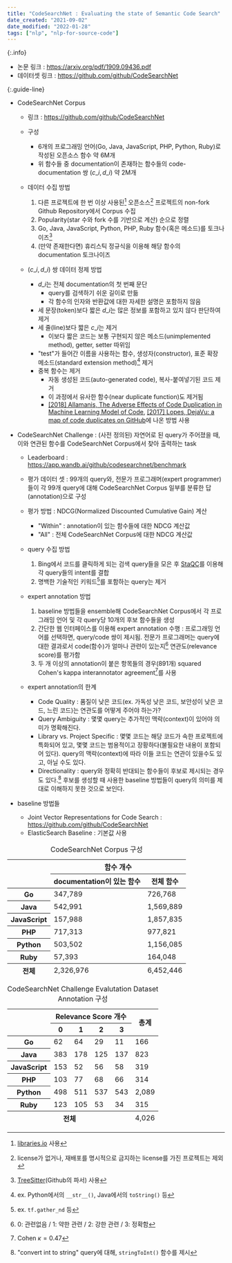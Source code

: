 ```yaml
---
title: "CodeSearchNet : Evaluating the state of Semantic Code Search"
date_created: "2021-09-02"
date_modified: "2022-01-28"
tags: ["nlp", "nlp-for-source-code"]
---
```


{:.info}
- 논문 링크 : <https://arxiv.org/pdf/1909.09436.pdf>
- 데이터셋 링크 : <https://github.com/github/CodeSearchNet>

{:.guide-line}
- CodeSearchNet Corpus
  - 링크 : <https://github.com/github/CodeSearchNet>
  
  - 구성
    - 6개의 프로그래밍 언어(Go, Java, JavaScript, PHP, Python, Ruby)로 작성된 오픈소스 함수 약 6M개
    - 위 함수들 중 documentation이 존재하는 함수들의 code-documentation 쌍 $(c\_i,\,d\_i)$ 약 2M개

  - 데이터 수집 방법
    1. 다른 프로젝트에 한 번 이상 사용된[^2019-codesearchnet-1] 오픈소스[^2019-codesearchnet-2] 프로젝트의 non-fork Github Repository에서 Corpus 수집
    2. Popularity(star 수와 fork 수를 기반으로 계산) 순으로 정렬
    3. Go, Java, JavaScript, Python, PHP, Ruby 함수(혹은 메소드)를 토크나이즈[^2019-codesearchnet-3]
    4. (만약 존재한다면) 휴리스틱 정규식을 이용해 해당 함수의 documentation 토크나이즈
  
  - $(c\_i,\,d\_i)$ 쌍 데이터 정제 방법
    - $d\_i$는 전체 documentation의 첫 번째 문단
      - query를 검색하기 쉬운 길이로 만듦
      - 각 함수의 인자와 반환값에 대한 자세한 설명은 포함하지 않음
    - 세 문장(token)보다 짧은 $d\_i$는 많은 정보를 포함하고 있지 않다 판단하여 제거
    - 세 줄(line)보다 짧은 $c\_i$는 제거
      - 이보다 짧은 코드는 보통 구현되지 않은 메소드(unimplemented method), getter, setter 따위임
    - "test"가 들어간 이름을 사용하는 함수, 생성자(constructor), 표준 확장 메소드(standard extension method)[^2019-codesearchnet-4] 제거
    - 중복 함수는 제거
      - 자동 생성된 코드(auto-generated code), 복사-붙여넣기된 코드 제거
      - 이 과정에서 유사한 함수(near duplicate function)도 제거됨
      - [[2018] Allamanis, The Adverse Effects of Code Duplication in Machine Learning Model of Code](https://arxiv.org/pdf/1812.06469), [[2017] Lopes, DejaVu: a map of code duplicates on GitHub](https://dl.acm.org/doi/pdf/10.1145/3133908)에 나온 방법 사용

- CodeSearchNet Challenge : (사전 정의된) 자연어로 된 query가 주어졌을 때, 이와 연관된 함수를 CodeSearchNet Corpus에서 찾아 출력하는 task
  - Leaderboard : <https://app.wandb.ai/github/codesearchnet/benchmark>
  
  - 평가 데이터 셋 : 99개의 query와, 전문가 프로그래머(expert programmer)들이 각 99개 query에 대해 CodeSearchNet Corpus 일부를 분류한 답(annotation)으로 구성

  - 평가 방법 : NDCG(Normalized Discounted Cumulative Gain) 계산
    - "Within" : annotation이 있는 함수들에 대한 NDCG 계산값
    - "All" : 전체 CodeSearchNet Corpus에 대한 NDCG 계산값
  
  - query 수집 방법
    1. Bing에서 코드를 클릭하게 되는 검색 query들을 모은 후 [StaQC](https://arxiv.org/pdf/1803.09371)를 이용해 각 query들의 intent를 결합
    2. 명백한 기술적인 키워드[^2019-codesearchnet-5]를 포함하는 query는 제거
  
  - expert annotation 방법
    1. baseline 방법들을 ensemble해 CodeSearchNet Corpus에서 각 프로그래밍 언어 및 각 query당 10개의 후보 함수들을 생성
    2. 간단한 웹 인터페이스를 이용해 expert annotation 수행 : 프로그래밍 언어를 선택하면, query/code 쌍이 제시됨. 전문가 프로그래머는 query에 대한 결과로서 code(함수)가 얼마나 관련이 있는지[^2019-codesearchnet-6] 연관도(relevance score)를 평가함
    3. 두 개 이상의 annotation이 붙은 항목들의 경우(891개) squared Cohen's kappa interannotator agreement[^2019-codesearchnet-7]를 사용

  - expert annotation의 한계
    - Code Quality : 품질이 낮은 코드(ex. 가독성 낮은 코드, 보안성이 낮은 코드, 느린 코드)는 연관도를 어떻게 주어야 하는가?
    - Query Ambiguity : 몇몇 query는 추가적인 맥락(context)이 있어야 의미가 명확해진다.
    - Library vs. Project Specific : 몇몇 코드는 해당 코드가 속한 프로젝트에 특화되어 있고, 몇몇 코드는 범용적이고 장황하다(불필요한 내용이 포함되어 있다). query의 맥락(context)에 따라 이들 코드는 연관이 있을수도 있고, 아닐 수도 있다.
    - Directionality : query와 정확히 반대되는 함수들이 후보로 제시되는 경우도 있다.[^2019-codesearchnet-8] 후보를 생성할 때 사용한 baseline 방법들이 query의 의미를 제대로 이해하지 못한 것으로 보인다.

- baseline 방법들
  - Joint Vector Representations for Code Search : <https://github.com/github/CodeSearchNet>
  - ElasticSearch Baseline : 기본값 사용
  
<table>
    <caption>CodeSearchNet Corpus 구성</caption>
    <thead>
        <tr>
            <th rowspan="2"></th>
            <th colspan="2">함수 개수</th>
        </tr>
        <tr>
            <th>documentation이 있는 함수</th>
            <th>전체 함수</th>
        </tr>
    </thead>
    <tbody>
        <tr>
            <th>Go</th>
            <td>347,789</td>
            <td>726,768</td>
        </tr>
        <tr>
            <th>Java</th>
            <td>542,991</td>
            <td>1,569,889</td>
        </tr>
        <tr>
            <th>JavaScript</th>
            <td>157,988</td>
            <td>1,857,835</td>
        </tr>
        <tr>
            <th>PHP</th>
            <td>717,313</td>
            <td>977,821</td>
        </tr>
        <tr>
            <th>Python</th>
            <td>503,502</td>
            <td>1,156,085</td>
        </tr>
        <tr>
            <th>Ruby</th>
            <td>57,393</td>
            <td>164,048</td>
        </tr>
    </tbody>
    <tfoot>
        <tr>
            <th>전체</th>
            <td>2,326,976</td>
            <td>6,452,446</td>
        </tr>
    </tfoot>
</table>

<table>
    <caption>CodeSearchNet Challenge Evalutation Dataset Annotation 구성</caption>
    <thead>
        <tr>
            <th rowspan="2"></th>
            <th colspan="4">Relevance Score 개수</th>
            <th rowspan="2">총계</th>
        </tr>
        <tr>
            <th>0</th>
            <th>1</th>
            <th>2</th>
            <th>3</th>
        </tr>
    </thead>
    <tbody>
        <tr>
            <th>Go</th>
            <td>62</td>
            <td>64</td>
            <td>29</td>
            <td>11</td>
            <td>166</td>
        </tr>
        <tr>
            <th>Java</th>
            <td>383</td>
            <td>178</td>
            <td>125</td>
            <td>137</td>
            <td>823</td>
        </tr>
        <tr>
            <th>JavaScript</th>
            <td>153</td>
            <td>52</td>
            <td>56</td>
            <td>58</td>
            <td>319</td>
        </tr>
        <tr>
            <th>PHP</th>
            <td>103</td>
            <td>77</td>
            <td>68</td>
            <td>66</td>
            <td>314</td>
        </tr>
        <tr>
            <th>Python</th>
            <td>498</td>
            <td>511</td>
            <td>537</td>
            <td>543</td>
            <td>2,089</td>
        </tr>
        <tr>
            <th>Ruby</th>
            <td>123</td>
            <td>105</td>
            <td>53</td>
            <td>34</td>
            <td>315</td>
        </tr>
    </tbody>
    <tfoot>
        <tr>
            <th colspan="5">전체</th>
            <td>4,026</td>
        </tr>
    </tfoot>
</table>

[^2019-codesearchnet-1]: [libraries.io](https://libraries.io) 사용
[^2019-codesearchnet-2]: license가 없거나, 재배포를 명시적으로 금지하는 license를 가진 프로젝트는 제외
[^2019-codesearchnet-3]: [TreeSitter](https://github.com/tree-sitter/tree-sitter)(Github의 파서) 사용
[^2019-codesearchnet-4]: ex. Python에서의 `__str__()`, Java에서의 `toString()` 등
[^2019-codesearchnet-5]: ex. `tf.gather_nd` 등
[^2019-codesearchnet-6]: 0: 관련없음 / 1: 약한 관련 / 2: 강한 관련 / 3: 정확함
[^2019-codesearchnet-7]: Cohen $\kappa = 0.47$
[^2019-codesearchnet-8]: "convert int to string" query에 대해, `stringToInt()` 함수를 제시
[^2019-codesearchnet-9]: 자연어, 프로그래밍 언어
[^2019-codesearchnet-10]: ex. 변수 `camelCase`는 "camel", "case" subtoken으로 분리